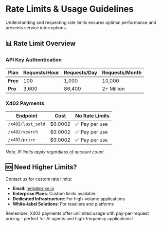 # Rate Limits & Usage Guidelines

Understanding and respecting rate limits ensures optimal performance and prevents service interruptions.

## 📊 Rate Limit Overview

### API Key Authentication

| Plan | Requests/Hour | Requests/Day | Requests/Month |
|------|---------------|--------------|----------------|
| **Free** | 100 | 1,000 | 10,000 |
| **Pro** | 3,600 | 86,400 | 2+ Million |

### X402 Payments

| Endpoint | Cost | No Rate Limits |
|----------|------|----------------|
| `/x402/last_sold` | $0.0002 | ✅ Pay per use |
| `/x402/search` | $0.0002 | ✅ Pay per use |
| `/x402/price` | $0.0002 | ✅ Pay per use |


*Note: IP limits apply regardless of account count*

## 🆘 Need Higher Limits?

Contact us for custom rate limits:

- **Email**: help@prixe.io
- **Enterprise Plans**: Custom limits available
- **Dedicated Infrastructure**: For high-volume applications
- **White-label Solutions**: For resellers and platforms

Remember: X402 payments offer unlimited usage with pay-per-request pricing - perfect for AI agents and high-frequency applications! 
